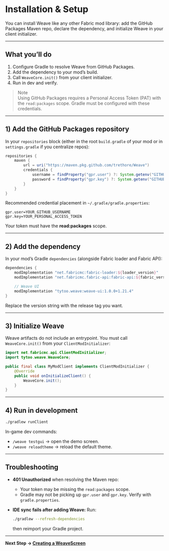 # Installation & Setup

You can install Weave like any other Fabric mod library: add the GitHub Packages Maven repo, declare the dependency, and initialize Weave in your client initializer.

---

## What you’ll do

1. Configure Gradle to resolve Weave from GitHub Packages.
2. Add the dependency to your mod’s build.
3. Call `WeaveCore.init()` from your client initializer.
4. Run in dev and verify.

> Note  
> Using GitHub Packages requires a Personal Access Token (PAT) with the `read:packages` scope. Gradle must be configured with these credentials.

---

## 1) Add the GitHub Packages repository

In your `repositories` block (either in the root `build.gradle` of your mod or in `settings.gradle` if you centralize repos):

```gradle
repositories {
    maven {
        url = uri("https://maven.pkg.github.com/trethore/Weave")
        credentials {
            username = findProperty("gpr.user") ?: System.getenv("GITHUB_ACTOR")
            password = findProperty("gpr.key") ?: System.getenv("GITHUB_TOKEN")
        }
    }
}
````

Recommended credential placement in `~/.gradle/gradle.properties`:

```
gpr.user=YOUR_GITHUB_USERNAME
gpr.key=YOUR_PERSONAL_ACCESS_TOKEN
```

Your token must have the **read\:packages** scope.

---

## 2) Add the dependency

In your mod’s Gradle `dependencies` (alongside Fabric loader and Fabric API):

```gradle
dependencies {
    modImplementation "net.fabricmc:fabric-loader:${loader_version}"
    modImplementation "net.fabricmc.fabric-api:fabric-api:${fabric_version}"

    // Weave UI
    modImplementation "tytoo.weave:weave-ui:1.0.0+1.21.4"
}
```

Replace the version string with the release tag you want.

---

## 3) Initialize Weave

Weave artifacts do not include an entrypoint.
You must call `WeaveCore.init()` from your `ClientModInitializer`:

```java
import net.fabricmc.api.ClientModInitializer;
import tytoo.weave.WeaveCore;

public final class MyModClient implements ClientModInitializer {
    @Override
    public void onInitializeClient() {
        WeaveCore.init();
    }
}
```

---

## 4) Run in development

```bash
./gradlew runClient
```

In-game dev commands:

* `/weave testgui` → open the demo screen.
* `/weave reloadtheme` → reload the default theme.

---

## Troubleshooting

* **401 Unauthorized** when resolving the Maven repo:

    * Your token may be missing the `read:packages` scope.
    * Gradle may not be picking up `gpr.user` and `gpr.key`. Verify with `gradle.properties`.

* **IDE sync fails after adding Weave:**
  Run:

  ```bash
  ./gradlew --refresh-dependencies
  ```

  then reimport your Gradle project.

---

**Next Step → [Creating a WeaveScreen](weave-screen.md)**
